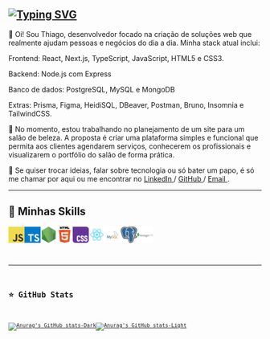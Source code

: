 ## [![Typing SVG](https://readme-typing-svg.demolab.com?font=Winky+Rough&weight=500&pause=1000&color=2EF7E7&background=257FFF00&width=435&lines=Ol%C3%A1+bem-vindo+ao+meu+GitHub+)](https://git.io/typing-svg)



👋 Oi! Sou Thiago, desenvolvedor focado na criação de soluções web que realmente ajudam pessoas e negócios do dia a dia. Minha stack atual inclui:

Frontend: React, Next.js, TypeScript, JavaScript, HTML5 e CSS3.

Backend: Node.js com Express 

Banco de dados: PostgreSQL, MySQL e MongoDB

Extras:  Prisma, Figma, HeidiSQL, DBeaver, Postman, Bruno, Insomnia  e TailwindCSS.

🔧 No momento, estou trabalhando no planejamento de um site para um salão de beleza. A proposta é criar uma plataforma simples e funcional que permita aos clientes agendarem serviços, conhecerem os profissionais e visualizarem o portfólio do salão de forma prática.

💬 Se quiser trocar ideias, falar sobre tecnologia ou só bater um papo, é só me chamar por aqui ou me encontrar no [LinkedIn ](https://www.linkedin.com/in/thiago519/)/ [GitHub ](https://github.com/thiag519)/ [Email ](mailto:thiagosouzadasilva78@gmail.com).



---





## 🚀 Minhas Skills


<code><img height="32" src="https://raw.githubusercontent.com/github/explore/80688e429a7d4ef2fca1e82350fe8e3517d3494d/topics/javascript/javascript.png" alt="Javascript"/></code><code><img height="32" src="https://raw.githubusercontent.com/github/explore/80688e429a7d4ef2fca1e82350fe8e3517d3494d/topics/typescript/typescript.png" alt="Typescript"/></code><code><img height="32" src="https://raw.githubusercontent.com/github/explore/80688e429a7d4ef2fca1e82350fe8e3517d3494d/topics/nodejs/nodejs.png" alt="Nodejs"/></code><code><img height="32" src="https://raw.githubusercontent.com/github/explore/80688e429a7d4ef2fca1e82350fe8e3517d3494d/topics/html/html.png" alt="HTML5"/></code><code><img height="32" src="https://raw.githubusercontent.com/github/explore/80688e429a7d4ef2fca1e82350fe8e3517d3494d/topics/css/css.png" alt="CSS"/></code><code><img height="32" src="https://raw.githubusercontent.com/github/explore/80688e429a7d4ef2fca1e82350fe8e3517d3494d/topics/react/react.png" alt="React"/></code><code><img height="32" src="https://raw.githubusercontent.com/github/explore/80688e429a7d4ef2fca1e82350fe8e3517d3494d/topics/mysql/mysql.png" alt="MySQL"/></code><code><img height="32" src="https://raw.githubusercontent.com/github/explore/80688e429a7d4ef2fca1e82350fe8e3517d3494d/topics/postgresql/postgresql.png" alt="PostegreSQL"/><code><code><img height="32" src="https://raw.githubusercontent.com/github/explore/80688e429a7d4ef2fca1e82350fe8e3517d3494d/topics/mongodb/mongodb.png" alt="MongoDB"/></code>



---


## ⭐ GitHub Stats



[![Anurag's GitHub stats-Dark](https://github-readme-stats.vercel.app/api?username=thiag519&show_icons=true&theme=dark#gh-dark-mode-only)](https://github.com/anuraghazra/github-readme-stats#gh-dark-mode-only)[![Anurag's GitHub stats-Light](https://github-readme-stats.vercel.app/api?username=thiag519&show_icons=true&theme=default#gh-light-mode-only)](https://github.com/anuraghazra/github-readme-stats#gh-light-mode-only)




<!--

## [Portfolio ](https://thiag519.github.io/portf-lio-/)
**thiag519/thiag519** is a ✨ _special_ ✨ repository because its `README.md` (this file) appears on your GitHub profile.

Here are some ideas to get you started:

- 

- 👯 I’m looking to collaborate on ...
- 🤔 I’m looking for help with ...
- 💬 Ask me about ...
- 📫 How to reach me: ...
- 😄 Pronouns: ...
- ⚡ Fun fact: ...
-->
